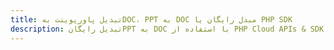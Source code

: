 ---title: تبدیل پاورپوینت بهDOC، PPT به DOC مبدل رایگان یا PHP SDKdescription: تبدیل رایگانPPT به DOC با استفاده از PHP Cloud APIs & SDK. همچنین اسناد Microsoft PowerPoint را در Cloud ایجاد، ویرایش و رندر کنید.---